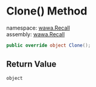 # Clone\(\) Method

namespace: [wawa\.Recall](../../wawa.Recall.md)<br />
assembly: [wawa\.Recall](../../../wawa.Recall.md)



```csharp
public override object Clone();
```

## Return Value

`object`



